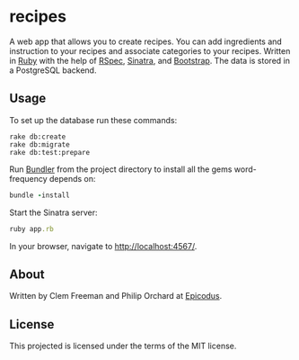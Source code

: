 recipes
=========

A web app that allows you to create recipes. You can add ingredients and instruction to your recipes and associate categories to your recipes. Written in [Ruby](http://www.ruby-lang.org/) with the help of [RSpec](http://rspec.info/), [Sinatra](http://www.sinatrarb.com/), and [Bootstrap](http://http://getbootstrap.com/). The data is stored in a PostgreSQL backend.

Usage
-----

To set up the database run these commands:

```
rake db:create
rake db:migrate
rake db:test:prepare
```

Run [Bundler](http://bundler.io/) from the project directory to install all the gems word-frequency depends on:

```ruby
bundle -install
```

Start the Sinatra server:

```ruby
ruby app.rb
```

In your browser, navigate to [http://localhost:4567/](http://localhost:4567/).

About
-----

Written by Clem Freeman and Philip Orchard at [Epicodus](http://www.epicodus.com/).

License
-------

This projected is licensed under the terms of the MIT license.
